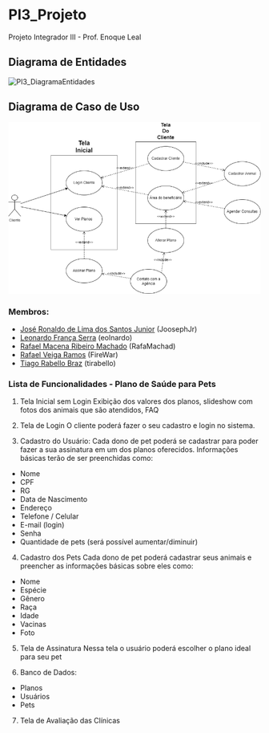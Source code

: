 # PI3_Projeto
Projeto Integrador III - Prof. Enoque Leal

## Diagrama de Entidades 

![PI3_DiagramaEntidades](https://github.com/eolnardo/PI3_Projeto/assets/116859982/390365f0-34d6-41f9-9392-5206292e8a05)


## Diagrama de Caso de Uso
![PI3 DiagramaCasoDeUso](https://github.com/eolnardo/PI3_Projeto/blob/main/documents/diagramas/petplan_diagramaCasodeUso.drawio.png)


### Membros:

- [José Ronaldo de Lima dos Santos Junior](https://github.com/JoosephJr) (JoosephJr)
- [Leonardo França Serra](https://github.com/eolnardo) (eolnardo)
- [Rafael Macena Ribeiro Machado](https://github.com/RafaMachad) (RafaMachad)
- [Rafael Veiga Ramos](https://github.com/FireWar) (FireWar)
- [Tiago Rabello Braz](https://github.com/tirabello) (tirabello)

### Lista de Funcionalidades - Plano de Saúde para Pets

1) Tela Inicial sem Login Exibição dos valores dos planos, slideshow com fotos dos animais que são atendidos, FAQ

2) Tela de Login O cliente poderá fazer o seu cadastro e login no sistema.

3) Cadastro do Usuário:
Cada dono de pet poderá se cadastrar para poder fazer a sua assinatura em um dos planos oferecidos. 
Informações básicas terão de ser preenchidas como:

- Nome
- CPF
- RG
- Data de Nascimento
- Endereço
- Telefone / Celular
- E-mail (login)
- Senha
- Quantidade de pets (será possível aumentar/diminuir)

4) Cadastro dos Pets Cada dono de pet poderá cadastrar seus animais e preencher as informações básicas sobre eles como:

- Nome
- Espécie
- Gênero
- Raça
- Idade
- Vacinas
- Foto

5) Tela de Assinatura Nessa tela o usuário poderá escolher o plano ideal para seu pet

6) Banco de Dados:

- Planos
- Usuários
- Pets

7) Tela de Avaliação das Clínicas
